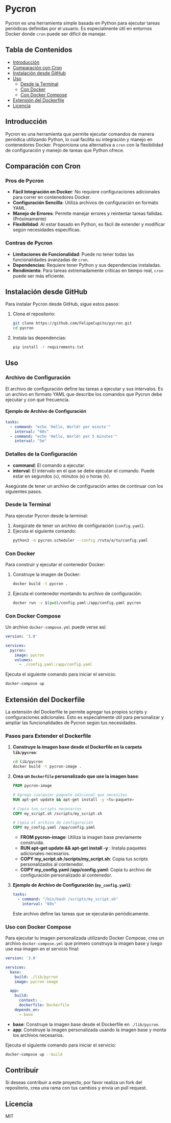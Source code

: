 # Pycron

Pycron es una herramienta simple basada en Python para ejecutar tareas periódicas definidas por el usuario. Es especialmente útil en entornos Docker donde `cron` puede ser difícil de manejar.

## Tabla de Contenidos

- [Introducción](#introducción)
- [Comparación con Cron](#comparación-con-cron)
- [Instalación desde GitHub](#instalación-desde-github)
- [Uso](#uso)
  - [Desde la Terminal](#desde-la-terminal)
  - [Con Docker](#con-docker)
  - [Con Docker Compose](#con-docker-compose)
- [Extensión del Dockerfile](#extensión-del-dockerfile)
- [Licencia](#licencia)

## Introducción

Pycron es una herramienta que permite ejecutar comandos de manera periódica utilizando Python, lo cual facilita su integración y manejo en contenedores Docker. Proporciona una alternativa a `cron` con la flexibilidad de configuración y manejo de tareas que Python ofrece.

## Comparación con Cron

### Pros de Pycron
- **Fácil Integración en Docker**: No requiere configuraciones adicionales para correr en contenedores Docker.
- **Configuración Sencilla**: Utiliza archivos de configuración en formato YAML.
- **Manejo de Errores**: Permite manejar errores y reintentar tareas fallidas. (Próximamente)
- **Flexibilidad**: Al estar basado en Python, es fácil de extender y modificar según necesidades específicas.

### Contras de Pycron
- **Limitaciones de Funcionalidad**: Puede no tener todas las funcionalidades avanzadas de `cron`.
- **Dependencias**: Requiere tener Python y sus dependencias instaladas.
- **Rendimiento**: Para tareas extremadamente críticas en tiempo real, `cron` puede ser más eficiente.

## Instalación desde GitHub

Para instalar Pycron desde GitHub, sigue estos pasos:

1. Clona el repositorio:
   ```sh
   git clone https://github.com/FelipeCupito/pycron.git
   cd pycron
   ```

2. Instala las dependencias:
   ```sh
   pip install -r requirements.txt
   ```

## Uso

### Archivo de Configuración

El archivo de configuración define las tareas a ejecutar y sus intervalos. Es un archivo en formato YAML que describe los comandos que Pycron debe ejecutar y con qué frecuencia.

#### Ejemplo de Archivo de Configuración

```yaml
tasks:
  - command: "echo 'Hello, World! per minute'"
    interval: "60s"
  - command: "echo 'Hello, World! per 5 minutes'"
    interval: "5m"
```

### Detalles de la Configuración

- **command**: El comando a ejecutar.
- **interval**: El intervalo en el que se debe ejecutar el comando. Puede estar en segundos (`s`), minutos (`m`) o horas (`h`).

Asegúrate de tener un archivo de configuración antes de continuar con los siguientes pasos.

### Desde la Terminal

Para ejecutar Pycron desde la terminal:

1. Asegúrate de tener un archivo de configuración (`config.yaml`).
2. Ejecuta el siguiente comando:
   ```sh
   python3 -m pycron.scheduler --config /ruta/a/tu/config.yaml
   ```

### Con Docker

Para construir y ejecutar el contenedor Docker:

1. Construye la imagen de Docker:
   ```sh
   docker build -t pycron .
   ```

2. Ejecuta el contenedor montando tu archivo de configuración:
   ```sh
   docker run -v $(pwd)/config.yaml:/app/config.yaml pycron
   ```

### Con Docker Compose

Un archivo `docker-compose.yml` puede verse así:

```yaml
version: '3.8'

services:
  pycron:
    image: pycron
    volumes:
      - ./config.yaml:/app/config.yaml
```

Ejecuta el siguiente comando para iniciar el servicio:

```sh
docker-compose up
```

## Extensión del Dockerfile

La extensión del Dockerfile te permite agregar tus propios scripts y configuraciones adicionales. Esto es especialmente útil para personalizar y ampliar las funcionalidades de Pycron según tus necesidades.

### Pasos para Extender el Dockerfile

1. **Construye la imagen base desde el Dockerfile en la carpeta `lib/pycron`**:
   ```sh
   cd lib/pycron
   docker build -t pycron-image .
   ```

2. **Crea un `Dockerfile` personalizado que use la imagen base**:
   ```Dockerfile
   FROM pycron-image

   # Agrega cualquier paquete adicional que necesites
   RUN apt-get update && apt-get install -y <tu-paquete>

   # Copia tus scripts necesarios
   COPY my_script.sh /scripts/my_script.sh

   # Copia el archivo de configuración
   COPY my_config.yaml /app/config.yaml
   ```

   - **FROM pycron-image**: Utiliza la imagen base previamente construida.
   - **RUN apt-get update && apt-get install -y <tu-paquete>**: Instala paquetes adicionales necesarios.
   - **COPY my_script.sh /scripts/my_script.sh**: Copia tus scripts personalizados al contenedor.
   - **COPY my_config.yaml /app/config.yaml**: Copia tu archivo de configuración personalizado al contenedor.

3. **Ejemplo de Archivo de Configuración (`my_config.yaml`)**:
   ```yaml
   tasks:
     - command: "/bin/bash /scripts/my_script.sh"
       interval: "60s"
   ```

   Este archivo define las tareas que se ejecutarán periódicamente.

### Uso con Docker Compose

Para ejecutar tu imagen personalizada utilizando Docker Compose, crea un archivo `docker-compose.yml` que primero construya la imagen base y luego use esa imagen en el servicio final:

```yaml
version: '3.8'

services:
  base:
    build: ./lib/pycron
    image: pycron-image

  app:
    build:
      context: .
      dockerfile: Dockerfile
    depends_on:
      - base

```

- **base**: Construye la imagen base desde el Dockerfile en `./lib/pycron`.
- **app**: Construye la imagen personalizada usando la imagen base y monta los archivos necesarios.

Ejecuta el siguiente comando para iniciar el servicio:

```sh
docker-compose up --build
```

## Contribuir

Si deseas contribuir a este proyecto, por favor realiza un fork del repositorio, crea una rama con tus cambios y envía un pull request.

## Licencia

MIT